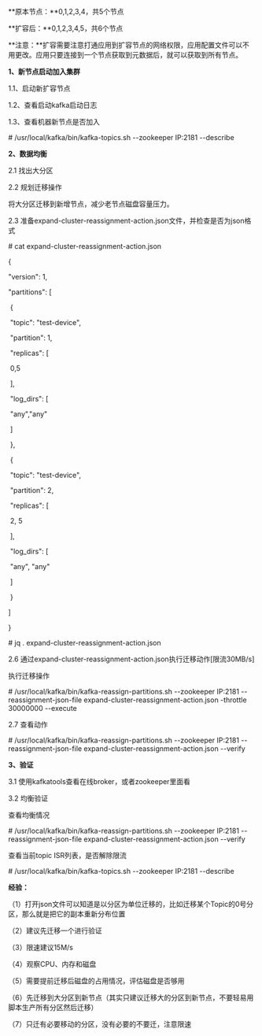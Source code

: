 **原本节点：**0,1,2,3,4，共5个节点

**扩容后：**0,1,2,3,4,5，共6个节点



**注意：**扩容需要注意打通应用到扩容节点的网络权限，应用配置文件可以不用更改。应用只要连接到一个节点获取到元数据后，就可以获取到所有节点。



**1、新节点启动加入集群**

1.1、启动新扩容节点

1.2、查看启动kafka启动日志

1.3、查看机器新节点是否加入

\# /usr/local/kafka/bin/kafka-topics.sh --zookeeper IP:2181 --describe



**2、数据均衡**

2.1 找出大分区

2.2 规划迁移操作

将大分区迁移到新增节点，减少老节点磁盘容量压力。



2.3 准备expand-cluster-reassignment-action.json文件，并检查是否为json格式

\# cat expand-cluster-reassignment-action.json

{

  "version": 1,

  "partitions": [

​    {

​      "topic": "test-device",

​      "partition": 1,

​      "replicas": [

​        0,5

​      ],

​      "log_dirs": [

​        "any","any"

​      ]

​    },

​    {

​      "topic": "test-device",

​      "partition": 2,

​      "replicas": [

​        2, 5

​      ],

​      "log_dirs": [

​        "any", "any"

​      ]

​    }

  ]

}



\# jq . expand-cluster-reassignment-action.json



2.6 通过expand-cluster-reassignment-action.json执行迁移动作[限流30MB/s]

执行迁移操作

\# /usr/local/kafka/bin/kafka-reassign-partitions.sh --zookeeper  IP:2181 --reassignment-json-file expand-cluster-reassignment-action.json -throttle 30000000 --execute



2.7 查看动作

\# /usr/local/kafka/bin/kafka-reassign-partitions.sh --zookeeper  IP:2181 --reassignment-json-file expand-cluster-reassignment-action.json --verify



**3、验证**

3.1 使用kafkatools查看在线broker，或者zookeeper里面看

3.2 均衡验证

查看均衡情况

\# /usr/local/kafka/bin/kafka-reassign-partitions.sh --zookeeper  IP:2181 --reassignment-json-file expand-cluster-reassignment-action.json --verify



查看当前topic ISR列表，是否解除限流

\# /usr/local/kafka/bin/kafka-topics.sh --zookeeper IP:2181 --describe





**经验：**

（1）打开json文件可以知道是以分区为单位迁移的，比如迁移某个Topic的0号分区，那么就是把它的副本重新分布位置

（2）建议先迁移一个进行验证

（3）限速建议15M/s

（4）观察CPU、内存和磁盘

（5）需要提前迁移后磁盘的占用情况，评估磁盘是否够用

（6）先迁移到大分区到新节点（其实只建议迁移大的分区到新节点，不要轻易用脚本生产所有分区然后迁移）

（7）只迁有必要移动的分区，没有必要的不要迁，注意限速
